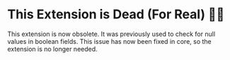 # This Extension is Dead (For Real) 🧟‍♂️

This extension is now obsolete. It was previously used to check for null values in boolean fields. This issue has now been fixed in core, so the extension is no longer needed.